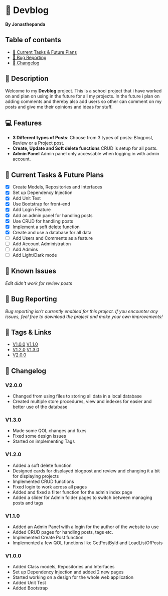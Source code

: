 # 📰 Devblog
**By Jonasthepanda**
 
## Table of contents
- [🔧 Current Tasks & Future Plans](https://github.com/Jonasthepanda67/Devblog?tab=readme-ov-file#-current-tasks--future-plans)
- [🐞 Bug Reporting](https://github.com/Jonasthepanda67/Devblog?tab=readme-ov-file#-bug-reporting)
- [📜 Changelog](https://github.com/Jonasthepanda67/Devblog?tab=readme-ov-file#-changelog)
 
## 📝 Description
Welcome to my **Devblog** project. This is a school project that i have worked on and plan on using in the future for all my projects. In the future i plan on adding comments and thereby also add users so other can comment on my posts and give me their opinions and ideas for stuff.
 
## 💻 Features
- **3 Different types of Posts**: Choose from 3 types of posts: Blogpost, Review or a Project post.
- **Create, Update and Soft delete functions** CRUD is setup for all posts.
- **Admin Panel** Admin panel only accessable when logging in with admin account.
 
## 🔧 Current Tasks & Future Plans
- [X] Create Models, Repositories and Interfaces
- [X] Set up Dependency Injection
- [X] Add Unit Test
- [X] Use Bootstrap for front-end
- [X] Add Login Feature
- [X] Add an admin panel for handling posts
- [X] Use CRUD for handling posts
- [X] Implement a soft delete function
- [X] Create and use a database for all data
- [ ] Add Users and Comments as a feature
- [ ] Add Account Administration
- [ ] Add Admins
- [ ] Add Light/Dark mode
 
## 🚧 Known Issues
*Edit didn't work for review posts*
 
## 🐞 Bug Reporting
*Bug reporting isn't currently enabled for this project. If you encounter any issues, feel free to download the project and make your own improvements!*   
 
## 🔗 Tags & Links
* [V1.0.0](https://github.com/Jonasthepanda67/Devblog/releases/tag/V1.0.0)
[V1.1.0](https://github.com/Jonasthepanda67/Devblog/releases/tag/V1.1.0)
* [V1.2.0](https://github.com/Jonasthepanda67/Devblog/releases/tag/V1.2.0)
[V1.3.0](https://github.com/Jonasthepanda67/Devblog/releases/tag/V1.3.0)
* [V2.0.0](https://github.com/Jonasthepanda67/Devblog/releases/tag/V2.0.0)

## 📜 Changelog

### **V2.0.0**
- Changed from using files to storing all data in a local database
- Created multiple store procedures, view and indexes for easier and better use of the database

### **V1.3.0**
- Made some QOL changes and fixes
- Fixed some design issues
- Started on implementing Tags

### **V1.2.0**
- Added a soft delete function
- Designed cards for displayed blogpost and review and changing it a bit for displaying projects
- Implemented CRUD functions
- Fixed login to work across all pages
- Added and fixed a filter function for the admin index page
- Added a slider for Admin folder pages to switch between managing posts and tags

### **V1.1.0**
- Added an Admin Panel with a login for the author of the website to use
- Added CRUD pages for handling posts, tags etc.
- Implemented Create Post function
- Implemented a few QOL functions like GetPostById and LoadListOfPosts
 
### **V1.0.0**
- Added Class models, Repositories and Interfaces
- Set up Dependency Injection and added 2 new pages
- Started working on a design for the whole web application
- Added Unit Test
- Added Bootstrap
